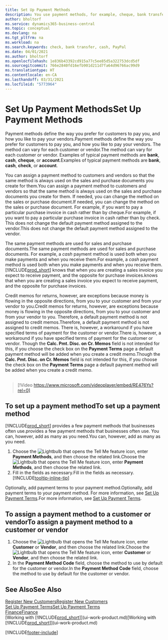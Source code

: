 ```yaml
---
title: Set Up Payment Methods
description: You use payment methods, for example, cheque, bank transfer, cash, or PayPal, to define how sales and purchase invoices will be paid.
author: bholtorf
ms.service: dynamics365-business-central
ms.topic: conceptual
ms.devlang: na
ms.tgt_pltfrm: na
ms.workload: na
ms.search.keywords: check, bank transfer, cash, PayPal
ms.date: 04/01/2021
ms.author: bholtorf
ms.openlocfilehash: 1e836b43392cd915a77c5ee85d5a322753dcd5df
ms.sourcegitcommit: 766e2840fd16efb901d211d7fa64d96766ac99d9
ms.translationtype: HT
ms.contentlocale: en-CA
ms.lasthandoff: 03/31/2021
ms.locfileid: "5773964"
---
```

# <a name="set-up-payment-methods"></a><span data-ttu-id="fbbd7-103">Set Up Payment Methods</span><span class="sxs-lookup"><span data-stu-id="fbbd7-103">Set Up Payment Methods</span></span>

<span data-ttu-id="fbbd7-104">Payment methods define the way you prefer for customers to pay you, and how you like to pay your vendors.</span><span class="sxs-lookup"><span data-stu-id="fbbd7-104">Payment methods define the way you prefer for customers to pay you, and how you like to pay your vendors.</span></span> <span data-ttu-id="fbbd7-105">The method can vary for each customer or vendor.</span><span class="sxs-lookup"><span data-stu-id="fbbd7-105">The method can vary for each customer or vendor.</span></span> <span data-ttu-id="fbbd7-106">Examples of typical payment methods are **bank**, **cash**, **cheque**, or **account**.</span><span class="sxs-lookup"><span data-stu-id="fbbd7-106">Examples of typical payment methods are **bank**, **cash**, **check**, or **account**.</span></span>

<span data-ttu-id="fbbd7-107">You can assign a payment method to customers and vendors so that the same method is always used on the sales and purchase documents you create for them.</span><span class="sxs-lookup"><span data-stu-id="fbbd7-107">You can assign a payment method to customers and vendors so that the same method is always used on the sales and purchase documents you create for them.</span></span> <span data-ttu-id="fbbd7-108">If needed, you can change the method on the sales or purchase document.</span><span class="sxs-lookup"><span data-stu-id="fbbd7-108">If needed, you can change the method on the sales or purchase document.</span></span> <span data-ttu-id="fbbd7-109">For example, if you want to pay a particular purchase invoice in cash rather than by cheque.</span><span class="sxs-lookup"><span data-stu-id="fbbd7-109">For example, if you want to pay a particular purchase invoice in cash rather than by check.</span></span> <span data-ttu-id="fbbd7-110">This does not change the default payment method assigned to the vendor.</span><span class="sxs-lookup"><span data-stu-id="fbbd7-110">This does not change the default payment method assigned to the vendor.</span></span>

<span data-ttu-id="fbbd7-111">The same payment methods are used for sales and purchase documents.</span><span class="sxs-lookup"><span data-stu-id="fbbd7-111">The same payment methods are used for sales and purchase documents.</span></span> <span data-ttu-id="fbbd7-112">For example, a _cash_ payment method is used both when you make payments and when you receive them.</span><span class="sxs-lookup"><span data-stu-id="fbbd7-112">For example, a _cash_ payment method is used both when you make payments and when you receive them.</span></span> [!INCLUDE[prod_short](includes/prod_short.md)] <span data-ttu-id="fbbd7-113">knows that when you are creating a sales invoice you expect to receive payment, and the opposite for purchase invoices.</span><span class="sxs-lookup"><span data-stu-id="fbbd7-113">knows that when you are creating a sales invoice you expect to receive payment, and the opposite for purchase invoices.</span></span>

<span data-ttu-id="fbbd7-114">Credit memos for returns, however, are exceptions because money is flowing in the opposite directions, from you to your customer and from your vendor to you.</span><span class="sxs-lookup"><span data-stu-id="fbbd7-114">Credit memos for returns, however, are exceptions because money is flowing in the opposite directions, from you to your customer and from your vendor to you.</span></span> <span data-ttu-id="fbbd7-115">Therefore, a default payment method is not assigned to credit memos.</span><span class="sxs-lookup"><span data-stu-id="fbbd7-115">Therefore, a default payment method is not assigned to credit memos.</span></span> <span data-ttu-id="fbbd7-116">There is, however, a workaround if you have specified terms of payment for the customer or vendor.</span><span class="sxs-lookup"><span data-stu-id="fbbd7-116">There is, however, a workaround if you have specified terms of payment for the customer or vendor.</span></span> <span data-ttu-id="fbbd7-117">Though the **Calc. Pmt. Disc. on Cr. Memos** field is not intended for this, if you choose the check box on the **Payment Terms** page a default payment method will be added when you create a credit memo.</span><span class="sxs-lookup"><span data-stu-id="fbbd7-117">Though the **Calc. Pmt. Disc. on Cr. Memos** field is not intended for this, if you choose the check box on the **Payment Terms** page a default payment method will be added when you create a credit memo.</span></span> <br><br>  

> [!Video https://www.microsoft.com/videoplayer/embed/RE476Ys?rel=0]

## <a name="to-set-up-a-payment-method"></a><span data-ttu-id="fbbd7-118">To set up a payment method</span><span class="sxs-lookup"><span data-stu-id="fbbd7-118">To set up a payment method</span></span>

[!INCLUDE[prod_short](includes/prod_short.md)] <span data-ttu-id="fbbd7-119">provides a few payment methods that businesses often use.</span><span class="sxs-lookup"><span data-stu-id="fbbd7-119">provides a few payment methods that businesses often use.</span></span> <span data-ttu-id="fbbd7-120">You can, however, add as many as you need.</span><span class="sxs-lookup"><span data-stu-id="fbbd7-120">You can, however, add as many as you need.</span></span>

1. <span data-ttu-id="fbbd7-121">Choose the ![Lightbulb that opens the Tell Me feature](media/ui-search/search_small.png "Tell me what you want to do") icon, enter **Payment Methods**, and then choose the related link.</span><span class="sxs-lookup"><span data-stu-id="fbbd7-121">Choose the ![Lightbulb that opens the Tell Me feature](media/ui-search/search_small.png "Tell me what you want to do") icon, enter **Payment Methods**, and then choose the related link.</span></span>
2. <span data-ttu-id="fbbd7-122">Fill in the fields as necessary.</span><span class="sxs-lookup"><span data-stu-id="fbbd7-122">Fill in the fields as necessary.</span></span> [!INCLUDE[tooltip-inline-tip](includes/tooltip-inline-tip_md.md)]

<span data-ttu-id="fbbd7-123">Optionally, add payment terms to your payment method.</span><span class="sxs-lookup"><span data-stu-id="fbbd7-123">Optionally, add payment terms to your payment method.</span></span> <span data-ttu-id="fbbd7-124">For more information, see [Set Up Payment Terms](finance-payment-terms.md).</span><span class="sxs-lookup"><span data-stu-id="fbbd7-124">For more information, see [Set Up Payment Terms](finance-payment-terms.md).</span></span>  

## <a name="to-assign-a-payment-method-to-a-customer-or-vendor"></a><span data-ttu-id="fbbd7-125">To assign a payment method to a customer or vendor</span><span class="sxs-lookup"><span data-stu-id="fbbd7-125">To assign a payment method to a customer or vendor</span></span>

1. <span data-ttu-id="fbbd7-126">Choose the ![Lightbulb that opens the Tell Me feature](media/ui-search/search_small.png "Tell me what you want to do") icon, enter **Customer** or **Vendor**, and then choose the related link.</span><span class="sxs-lookup"><span data-stu-id="fbbd7-126">Choose the ![Lightbulb that opens the Tell Me feature](media/ui-search/search_small.png "Tell me what you want to do") icon, enter **Customer** or **Vendor**, and then choose the related link.</span></span>
2. <span data-ttu-id="fbbd7-127">In the **Payment Method Code** field, choose the method to use by default for the customer or vendor.</span><span class="sxs-lookup"><span data-stu-id="fbbd7-127">In the **Payment Method Code** field, choose the method to use by default for the customer or vendor.</span></span>

## <a name="see-also"></a><span data-ttu-id="fbbd7-128">See Also</span><span class="sxs-lookup"><span data-stu-id="fbbd7-128">See Also</span></span>

[<span data-ttu-id="fbbd7-129">Register New Customers</span><span class="sxs-lookup"><span data-stu-id="fbbd7-129">Register New Customers</span></span>](sales-how-register-new-customers.md)  
[<span data-ttu-id="fbbd7-130">Set Up Payment Terms</span><span class="sxs-lookup"><span data-stu-id="fbbd7-130">Set Up Payment Terms</span></span>](finance-payment-terms.md)  
[<span data-ttu-id="fbbd7-131">Finance</span><span class="sxs-lookup"><span data-stu-id="fbbd7-131">Finance</span></span>](finance.md)  
<span data-ttu-id="fbbd7-132">[Working with [!INCLUDE[prod_short](includes/prod_short.md)]](ui-work-product.md)</span><span class="sxs-lookup"><span data-stu-id="fbbd7-132">[Working with [!INCLUDE[prod_short](includes/prod_short.md)]](ui-work-product.md)</span></span>  


[!INCLUDE[footer-include](includes/footer-banner.md)]